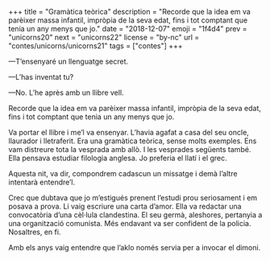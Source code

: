 +++
title = "Gramàtica teòrica"
description = "Recorde que la idea em va parèixer massa infantil, impròpia de la seva edat, fins i tot comptant que tenia un any menys que jo."
date = "2018-12-07"
emoji = "1f4d4"
prev = "unicorns20"
next = "unicorns22"
license = "by-nc"
url = "contes/unicorns/unicorns21"
tags = ["contes"]
+++

—T’ensenyaré un llenguatge secret.

—L’has inventat tu?

—No. L’he après amb un llibre vell.

Recorde que la idea em va parèixer massa infantil, impròpia de la seva edat, fins i tot comptant que tenia un any menys que jo.

Va portar el llibre i me’l va ensenyar. L’havia agafat a casa del seu oncle, llaurador i lletraferit. Era una gramàtica teòrica, sense molts exemples. Ens vam distreure tota la vesprada amb allò. I les vesprades següents també. Ella pensava estudiar filologia anglesa. Jo preferia el llatí i el grec.

Aquesta nit, va dir, compondrem cadascun un missatge i demà l’altre intentarà entendre’l.

Crec que dubtava que jo m’estigués prenent l’estudi prou seriosament i em posava a prova. Li vaig escriure una carta d’amor. Ella va redactar una convocatòria d’una cèl·lula clandestina. El seu germà, aleshores, pertanyia a una organització comunista. Més endavant va ser confident de la policia. Nosaltres, en fi.

Amb els anys vaig entendre que l’aklo només servia per a invocar el dimoni.

